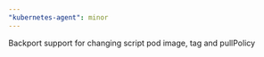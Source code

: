 ```yaml
---
"kubernetes-agent": minor
---
```


Backport support for changing script pod image, tag and pullPolicy

